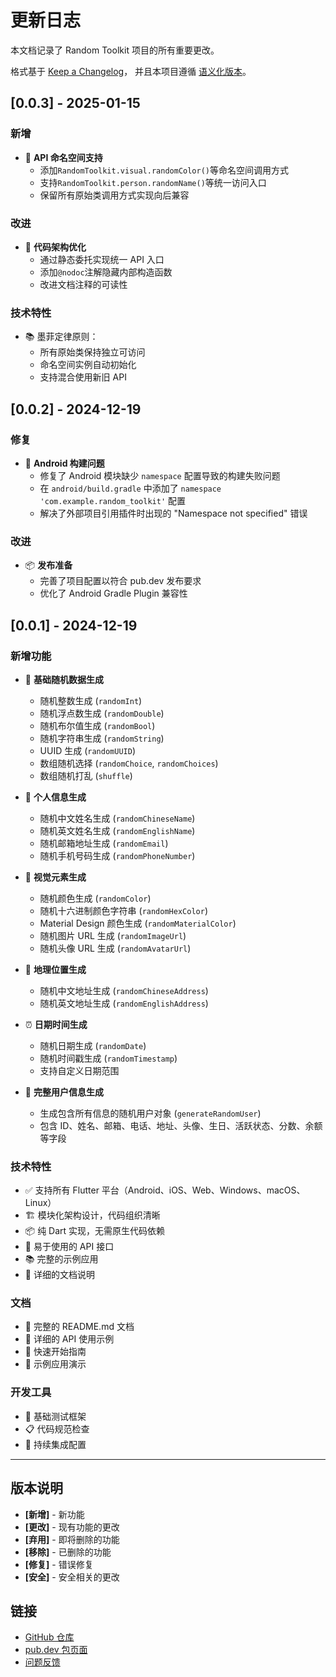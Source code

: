 # 更新日志

本文档记录了 Random Toolkit 项目的所有重要更改。

格式基于 [Keep a Changelog](https://keepachangelog.com/zh-CN/1.0.0/)，
并且本项目遵循 [语义化版本](https://semver.org/lang/zh-CN/)。

## [0.0.3] - 2025-01-15

### 新增

- 🎯 **API 命名空间支持**
  - 添加`RandomToolkit.visual.randomColor()`等命名空间调用方式
  - 支持`RandomToolkit.person.randomName()`等统一访问入口
  - 保留所有原始类调用方式实现向后兼容

### 改进

- 🧱 **代码架构优化**
  - 通过静态委托实现统一 API 入口
  - 添加`@nodoc`注解隐藏内部构造函数
  - 改进文档注释的可读性

### 技术特性

- 📚 墨菲定律原则：
  - 所有原始类保持独立可访问
  - 命名空间实例自动初始化
  - 支持混合使用新旧 API

## [0.0.2] - 2024-12-19

### 修复

- 🔧 **Android 构建问题**
  - 修复了 Android 模块缺少 `namespace` 配置导致的构建失败问题
  - 在 `android/build.gradle` 中添加了 `namespace 'com.example.random_toolkit'` 配置
  - 解决了外部项目引用插件时出现的 "Namespace not specified" 错误

### 改进

- 📦 **发布准备**
  - 完善了项目配置以符合 pub.dev 发布要求
  - 优化了 Android Gradle Plugin 兼容性

## [0.0.1] - 2024-12-19

### 新增功能

- 🎲 **基础随机数据生成**

  - 随机整数生成 (`randomInt`)
  - 随机浮点数生成 (`randomDouble`)
  - 随机布尔值生成 (`randomBool`)
  - 随机字符串生成 (`randomString`)
  - UUID 生成 (`randomUUID`)
  - 数组随机选择 (`randomChoice`, `randomChoices`)
  - 数组随机打乱 (`shuffle`)

- 👤 **个人信息生成**

  - 随机中文姓名生成 (`randomChineseName`)
  - 随机英文姓名生成 (`randomEnglishName`)
  - 随机邮箱地址生成 (`randomEmail`)
  - 随机手机号码生成 (`randomPhoneNumber`)

- 🎨 **视觉元素生成**

  - 随机颜色生成 (`randomColor`)
  - 随机十六进制颜色字符串 (`randomHexColor`)
  - Material Design 颜色生成 (`randomMaterialColor`)
  - 随机图片 URL 生成 (`randomImageUrl`)
  - 随机头像 URL 生成 (`randomAvatarUrl`)

- 📍 **地理位置生成**

  - 随机中文地址生成 (`randomChineseAddress`)
  - 随机英文地址生成 (`randomEnglishAddress`)

- ⏰ **日期时间生成**

  - 随机日期生成 (`randomDate`)
  - 随机时间戳生成 (`randomTimestamp`)
  - 支持自定义日期范围

- 👥 **完整用户信息生成**
  - 生成包含所有信息的随机用户对象 (`generateRandomUser`)
  - 包含 ID、姓名、邮箱、电话、地址、头像、生日、活跃状态、分数、余额等字段

### 技术特性

- ✅ 支持所有 Flutter 平台（Android、iOS、Web、Windows、macOS、Linux）
- 🏗️ 模块化架构设计，代码组织清晰
- 📦 纯 Dart 实现，无需原生代码依赖
- 🔧 易于使用的 API 接口
- 📚 完整的示例应用
- 📖 详细的文档说明

### 文档

- 📝 完整的 README.md 文档
- 🎯 详细的 API 使用示例
- 🚀 快速开始指南
- 📱 示例应用演示

### 开发工具

- 🧪 基础测试框架
- 📋 代码规范检查
- 🔄 持续集成配置

---

## 版本说明

- **[新增]** - 新功能
- **[更改]** - 现有功能的更改
- **[弃用]** - 即将删除的功能
- **[移除]** - 已删除的功能
- **[修复]** - 错误修复
- **[安全]** - 安全相关的更改

## 链接

- [GitHub 仓库](https://github.com/pei-duo/random_toolkit.git)
- [pub.dev 包页面](https://pub.dev/packages/random_toolkit)
- [问题反馈](https://github.com/pei-duo/random_toolkit/issues)
